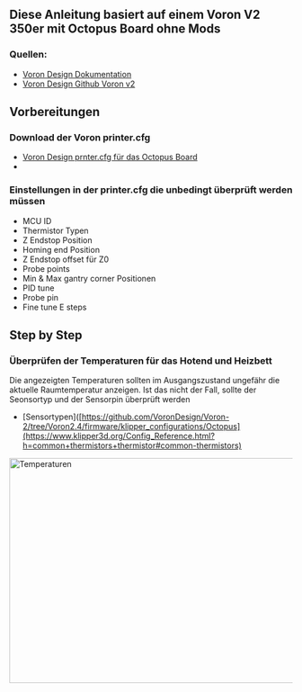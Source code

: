 ## Diese Anleitung basiert auf einem Voron V2 350er mit Octopus Board ohne Mods

### Quellen: 
- [Voron Design Dokumentation](https://docs.vorondesign.com)
- [Voron Design Github Voron v2](https://docs.vorondesign.com)

## Vorbereitungen
### Download der Voron printer.cfg
- [Voron Design prnter.cfg für das Octopus Board](https://github.com/VoronDesign/Voron-2/tree/Voron2.4/firmware/klipper_configurations/Octopus)
- 

### Einstellungen in der printer.cfg die unbedingt überprüft werden müssen
- MCU ID     
- Thermistor Typen
- Z Endstop Position
- Homing end Position
- Z Endstop offset für Z0 
- Probe points   
- Min & Max gantry corner Positionen
- PID tune                     
- Probe pin  
- Fine tune E steps   

## Step by Step 

### Überprüfen der Temperaturen für das Hotend und Heizbett

Die angezeigten Temperaturen sollten im Ausgangszustand ungefähr die aktuelle Raumtemperatur anzeigen.
Ist das nicht der Fall, sollte der Seonsortyp und der Sensorpin überprüft werden
- [Sensortypen]([https://github.com/VoronDesign/Voron-2/tree/Voron2.4/firmware/klipper_configurations/Octopus](https://www.klipper3d.org/Config_Reference.html?h=common+thermistors+thermistor#common-thermistors)


<img src="https://docs.vorondesign.com/build/startup/images/mainsail_temp_graph.png" alt="Temperaturen" width=600 height=400>

